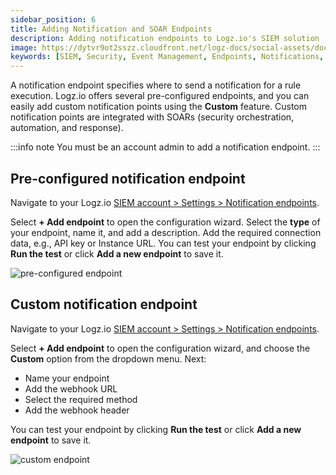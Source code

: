 ```yaml
---
sidebar_position: 6
title: Adding Notification and SOAR Endpoints
description: Adding notification endpoints to Logz.io's SIEM solution
image: https://dytvr9ot2sszz.cloudfront.net/logz-docs/social-assets/docs-social.jpg
keywords: [SIEM, Security, Event Management, Endpoints, Notifications, SOAR]
---
```


A notification endpoint specifies where to send a notification for a rule execution. Logz.io offers several pre-configured endpoints, and you can easily add custom notification points using the **Custom** feature. Custom notification points are integrated with SOARs (security orchestration, automation, and response).

:::info note
You must be an account admin to add a notification endpoint.
:::

## Pre-configured notification endpoint


Navigate to your Logz.io [SIEM account > Settings > Notification endpoints](https://app.logz.io/#/dashboard/alerts/endpoints). 

Select **+ Add endpoint** to open the configuration wizard. Select the **type** of your endpoint, name it, and add a description. Add the required connection data, e.g., API key or Instance URL. You can test your endpoint by clicking **Run the test** or click **Add a new endpoint** to save it. 

![pre-configured endpoint](https://dytvr9ot2sszz.cloudfront.net/logz-docs/siem-quick-start/pre-endpoint-siem.png)

## Custom notification endpoint

Navigate to your Logz.io [SIEM account > Settings > Notification endpoints](https://app.logz.io/#/dashboard/alerts/endpoints). 

Select **+ Add endpoint** to open the configuration wizard, and choose the **Custom** option from the dropdown menu. Next:

* Name your endpoint
* Add the webhook URL
* Select the required method
* Add the webhook header

You can test your endpoint by clicking **Run the test** or click **Add a new endpoint** to save it. 

![custom endpoint](https://dytvr9ot2sszz.cloudfront.net/logz-docs/siem-quick-start/custom-siem-endpoint.png)